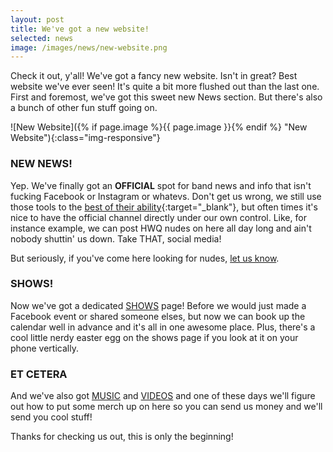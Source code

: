 ```yaml
---
layout: post
title: We've got a new website!
selected: news
image: /images/news/new-website.png
---
```


Check it out, y'all! We've got a fancy new website. Isn't in great? Best website we've ever seen! It's quite a bit more flushed out than the last one. First and foremost, we've got this sweet new News section. But there's also a bunch of other fun stuff going on.

![New Website]({% if page.image %}{{ page.image }}{% endif %} "New Website"){:class="img-responsive"}

### NEW NEWS!

Yep. We've finally got an **OFFICIAL** spot for band news and info that isn't fucking Facebook or Instagram or whatevs. Don't get us wrong, we still use those tools to the [best of their ability](https://www.instagram.com/p/BH0t4fsgC7R/){:target="_blank"}, but often times it's nice to have the official channel directly under our own control. Like, for instance example, we can post HWQ nudes on here all day long and ain't nobody shuttin' us down. Take THAT, social media!

But seriously, if you've come here looking for nudes, [let us know](mailto:hotwontquit@gmail.com).

### SHOWS!

Now we've got a dedicated [SHOWS](/shows) page! Before we would just made a Facebook event or shared someone elses, but now we can book up the calendar well in advance and it's all in one awesome place. Plus, there's a cool little nerdy easter egg on the shows page if you look at it on your phone vertically.

### ET CETERA

And we've also got [MUSIC](/music) and [VIDEOS](/videos) and one of these days we'll figure out how to put some merch up on here so you can send us money and we'll send you cool stuff!

Thanks for checking us out, this is only the beginning!

